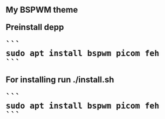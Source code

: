 <h2>My BSPWM theme</hw>

<p>Preinstall depp</p>
<pre>
```
sudo apt install bspwm picom feh 
```
</pre>

<p>For installing run ./install.sh</p>
<pre>
```
sudo apt install bspwm picom feh 
```
</pre>
